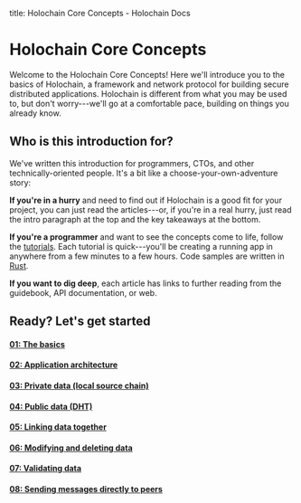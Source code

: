 title: Holochain Core Concepts - Holochain Docs

# Holochain Core Concepts

Welcome to the Holochain Core Concepts! Here we'll introduce you to the basics of Holochain, a framework and network protocol for building secure distributed applications. Holochain is different from what you may be used to, but don't worry---we'll go at a comfortable pace, building on things you already know.

## Who is this introduction for?

We've written this introduction for programmers, CTOs, and other technically-oriented people. It's a bit like a choose-your-own-adventure story:

**If you're in a hurry** and need to find out if Holochain is a good fit for your project, you can just read the articles---or, if you're in a real hurry, just read the intro paragraph at the top and the key takeaways at the bottom.

**If you're a programmer** and want to see the concepts come to life, follow the [tutorials](../tutorials/coreconcepts/). Each tutorial is quick---you'll be creating a running app in anywhere from a few minutes to a few hours. Code samples are written in [Rust](https://www.rust-lang.org/).

**If you want to dig deep**, each article has links to further reading from the guidebook, API documentation, or web.

## Ready? Let's get started

<div class="h-tile-container">
    <div class="h-tile tile-alt tile-concepts">
        <a href="1_the_basics">
            <h4>01: The basics</h4>
        </a>
    </div>
    <div class="h-tile tile-alt tile-concepts">
        <a href="2_application_architecture">
            <h4>02: Application architecture</h4>
        </a>
    </div>
    <div class="h-tile tile-alt tile-concepts">
        <a href="3_source_chain">
            <h4>03: Private data <span>(local source chain)</span></h4>
        </a>
    </div>
    <div class="h-tile tile-alt tile-concepts">
        <a href="4_dht">
            <h4>04: Public data <span>(DHT)</span></h4>
        </a>
    </div>
    <div class="h-tile tile-alt tile-concepts">
        <a href="5_links">
            <h4>05: Linking data together</h4>
        </a>
    </div>
    <div class="h-tile tile-alt tile-concepts">
        <a href="6_crud_operations">
            <h4>06: Modifying and deleting data</h4>
        </a>
    </div>
    <div class="h-tile tile-alt tile-concepts">
        <a href="7_validation">
            <h4>07: Validating data</h4>
        </a>
    </div>
    <div class="h-tile tile-alt tile-concepts">
        <a href="8_node_to_node_messaging">
            <h4>08: Sending messages directly to peers</h4>
        </a>
    </div>
</div>